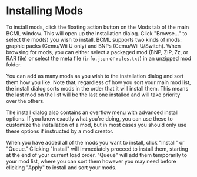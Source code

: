 # Installing Mods

To install mods, click the floating action button on the Mods tab of the main BCML window. This
will open up the installation dialog. Click "Browse..." to select the mod(s) you wish to install. 
BCML supports two kinds of mods: graphic packs (Cemu/Wii U only) and BNPs (Cemu/Wii U/Switch). When
browsing for mods, you can either select a packaged mod (BNP, ZIP, 7z, or RAR file) or select the 
meta file (`info.json` or `rules.txt`) in an unzipped mod folder.

You can add as many mods as you wish to the installation dialog and sort them how you like. Note 
that, regardless of how you sort your main mod list, the install dialog sorts mods in the order that
it will install them. This means the last mod on the list will be the last one installed and will 
take priority over the others.

The install dialog also contains an overflow menu with advanced install options. If you know exactly
what you're doing, you can use these to customize the installation of a mod, but in most cases you
should only use these options if instructed by a mod creator.

When you have added all of the mods you want to install, click "Install" or "Queue." Clicking
"Install" will immediately proceed to install them, starting at the end of your current load order.
"Queue" will add them temporarily to your mod list, where you can sort them however you may need
before clicking "Apply" to install and sort your mods.